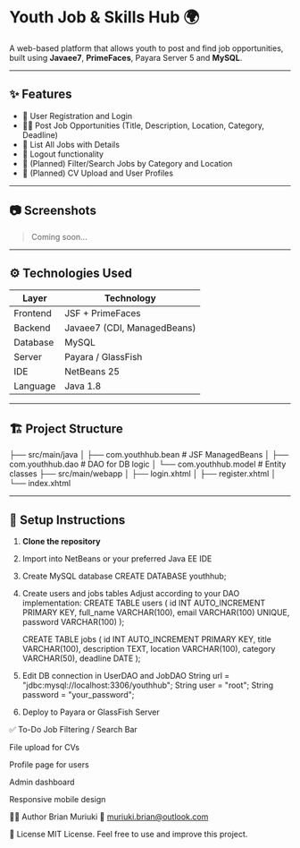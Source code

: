 # Youth Job & Skills Hub 🌍

A web-based platform that allows youth to post and find job opportunities, built using **Javaee7**, **PrimeFaces**, Payara Server 5 and **MySQL**.

---

## ✨ Features

- 🔐 User Registration and Login
- 🧑‍💼 Post Job Opportunities (Title, Description, Location, Category, Deadline)
- 📄 List All Jobs with Details
- 🚪 Logout functionality
- 📁 (Planned) Filter/Search Jobs by Category and Location
- 📎 (Planned) CV Upload and User Profiles

---

## 📷 Screenshots

> Coming soon...

---

## ⚙️ Technologies Used

| Layer         | Technology           |
|---------------|----------------------|
| Frontend      | JSF + PrimeFaces     |
| Backend       | Javaee7 (CDI, ManagedBeans) |
| Database      | MySQL                |
| Server        | Payara / GlassFish   |
| IDE           | NetBeans  25           |
| Language      | Java 1.8              |

---

## 🏗️ Project Structure

├── src/main/java
│ ├── com.youthhub.bean # JSF ManagedBeans
│ ├── com.youthhub.dao # DAO for DB logic
│ └── com.youthhub.model # Entity classes
├── src/main/webapp
│ ├── login.xhtml
│ ├── register.xhtml
│ └── index.xhtml


---

## 🚀 Setup Instructions

1. **Clone the repository**

2.  Import into NetBeans or your preferred Java EE IDE
3.  Create MySQL database
       CREATE DATABASE youthhub;
4. Create users and jobs tables
       Adjust according to your DAO implementation:
       CREATE TABLE users (
    id INT AUTO_INCREMENT PRIMARY KEY,
    full_name VARCHAR(100),
    email VARCHAR(100) UNIQUE,
    password VARCHAR(100)
       );

     CREATE TABLE jobs (
    id INT AUTO_INCREMENT PRIMARY KEY,
    title VARCHAR(100),
    description TEXT,
    location VARCHAR(100),
    category VARCHAR(50),
    deadline DATE
    );
5. Edit DB connection in UserDAO and JobDAO
     String url = "jdbc:mysql://localhost:3306/youthhub";
     String user = "root";
     String password = "your_password";
6. Deploy to Payara or GlassFish Server

✅ To-Do
 Job Filtering / Search Bar

 File upload for CVs

 Profile page for users

 Admin dashboard

 Responsive mobile design

👨‍💻 Author
Brian Muriuki
📧 muriuki.brian@outlook.com

📄 License
MIT License. Feel free to use and improve this project.

